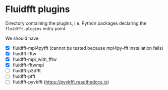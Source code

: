 # Fluidfft plugins

Directory containing the plugins, i.e. Python packages declaring the
`fluidfft.plugins` entry point.

We should have

- [x] fluidfft-mpi4pyfft (cannot be tested because mpi4py-fft installation fails)
- [x] fluidfft-fftw
- [x] fluidfft-mpi_with_fftw
- [x] fluidfft-fftwmpi
- [ ] fluidfft-p3dfft
- [ ] fluidfft-pfft
- [ ] fluidfft-pyvkfft (https://pyvkfft.readthedocs.io)
